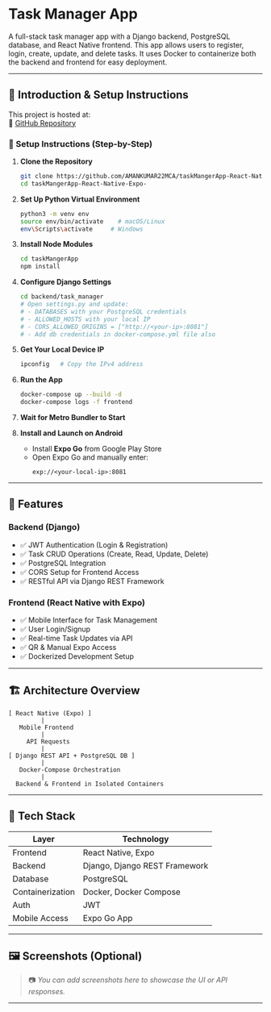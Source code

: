 # Task Manager App

A full-stack task manager app with a Django backend, PostgreSQL database, and React Native frontend. This app allows users to register, login, create, update, and delete tasks. It uses Docker to containerize both the backend and frontend for easy deployment.


---

## 📘 Introduction & Setup Instructions

This project is hosted at:  
🔗 [GitHub Repository](https://github.com/AMANKUMAR22MCA/taskMangerApp-React-Native-Expo-.git)

### 🔧 Setup Instructions (Step-by-Step)

1. **Clone the Repository**
   ```bash
   git clone https://github.com/AMANKUMAR22MCA/taskMangerApp-React-Native-Expo-.git
   cd taskMangerApp-React-Native-Expo-
   ```

2. **Set Up Python Virtual Environment**
   ```bash
   python3 -m venv env
   source env/bin/activate    # macOS/Linux
   env\Scripts\activate     # Windows
   ```

3. **Install Node Modules**
   ```bash
   cd taskMangerApp
   npm install
   ```

4. **Configure Django Settings**
   ```bash
   cd backend/task_manager
   # Open settings.py and update:
   # - DATABASES with your PostgreSQL credentials
   # - ALLOWED_HOSTS with your local IP
   # - CORS_ALLOWED_ORIGINS = ["http://<your-ip>:8081"]
   # - Add db credentials in docker-compose.yml file also
   ```

5. **Get Your Local Device IP**
   ```bash
   ipconfig   # Copy the IPv4 address
   ```

6. **Run the App**
   ```bash
   docker-compose up --build -d
   docker-compose logs -f frontend
   ```

7. **Wait for Metro Bundler to Start**

8. **Install and Launch on Android**
   - Install **Expo Go** from Google Play Store
   - Open Expo Go and manually enter:
     ```
     exp://<your-local-ip>:8081
     ```

---

## 🌟 Features

### Backend (Django)
- ✅ JWT Authentication (Login & Registration)
- ✅ Task CRUD Operations (Create, Read, Update, Delete)
- ✅ PostgreSQL Integration
- ✅ CORS Setup for Frontend Access
- ✅ RESTful API via Django REST Framework

### Frontend (React Native with Expo)
- ✅ Mobile Interface for Task Management
- ✅ User Login/Signup
- ✅ Real-time Task Updates via API
- ✅ QR & Manual Expo Access
- ✅ Dockerized Development Setup

---

## 🏗️ Architecture Overview

```
[ React Native (Expo) ]
         |
   Mobile Frontend
         |
     API Requests
         |
[ Django REST API + PostgreSQL DB ]
         |
   Docker-Compose Orchestration
         |
  Backend & Frontend in Isolated Containers
```

---

## 🧰 Tech Stack

| Layer         | Technology                  |
|---------------|-----------------------------|
| Frontend      | React Native, Expo          |
| Backend       | Django, Django REST Framework |
| Database      | PostgreSQL                  |
| Containerization | Docker, Docker Compose   |
| Auth          | JWT                         |
| Mobile Access | Expo Go App                 |

---

## 🖼️ Screenshots (Optional)

> 📷 *You can add screenshots here to showcase the UI or API responses.*

---
